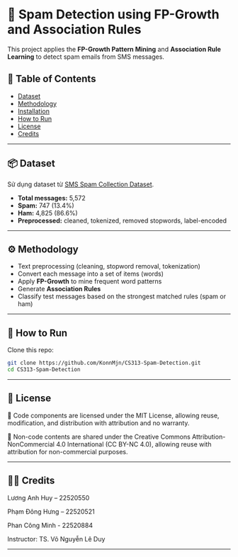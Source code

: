 # 📧 Spam Detection using FP-Growth and Association Rules

This project applies the **FP-Growth Pattern Mining** and **Association Rule Learning** to detect spam emails from SMS messages.

## 📌 Table of Contents

- [Dataset](#dataset)
- [Methodology](#methodology)
- [Installation](#installation)
- [How to Run](#how-to-run)
- [License](#license)
- [Credits](#credits)

---

## 📦 Dataset

Sử dụng dataset từ [SMS Spam Collection Dataset](https://www.kaggle.com/datasets/uciml/sms-spam-collection-dataset).

- **Total messages:** 5,572
- **Spam:** 747 (13.4%)
- **Ham:** 4,825 (86.6%)
- **Preprocessed:** cleaned, tokenized, removed stopwords, label-encoded

---

## ⚙️ Methodology

- Text preprocessing (cleaning, stopword removal, tokenization)
- Convert each message into a set of items (words)
- Apply **FP-Growth** to mine frequent word patterns
- Generate **Association Rules**
- Classify test messages based on the strongest matched rules (spam or ham)

---

## 🚀 How to Run

Clone this repo:
```bash
git clone https://github.com/KonnMjn/CS313-Spam-Detection.git
cd CS313-Spam-Detection
```
---

## 📄 License
📌 Code components are licensed under the MIT License, allowing reuse, modification, and distribution with attribution and no warranty.

📎 Non-code contents are shared under the Creative Commons Attribution-NonCommercial 4.0 International (CC BY-NC 4.0), allowing reuse with attribution for non-commercial purposes.

---

## 👨‍🏫 Credits

Lương Anh Huy – 22520550

Phạm Đông Hưng – 22520521

Phan Công Minh - 22520884

Instructor: TS. Võ Nguyễn Lê Duy

---
